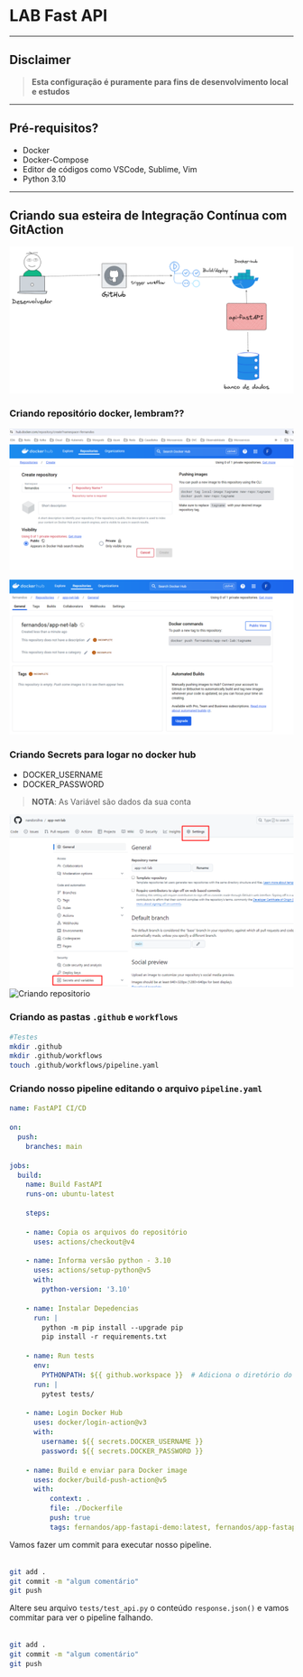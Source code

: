 # LAB Fast API
---
## Disclaimer
> **Esta configuração é puramente para fins de desenvolvimento local e estudos**
> 

---

## Pré-requisitos?
* Docker
* Docker-Compose
* Editor de códigos como VSCode, Sublime, Vim
* Python 3.10
---

## Criando sua esteira de Integração Contínua com GitAction

![FastAPI](../../content/fastapi-01.png)


### Criando repositório docker, lembram??
![Criando repositorio](../../content/devops-14.png)


![Criando repositorio](../../content/devops-15.png)


### Criando Secrets para logar no docker hub



* DOCKER_USERNAME
* DOCKER_PASSWORD

> **NOTA**: As Variável são dados da sua conta


![Criando repositorio](../../content/devops-17.png)
![Criando repositorio](../content/devops-18.png)

### Criando as pastas `.github` e  `workflows`


```bash
#Testes
mkdir .github
mkdir .github/workflows
touch .github/workflows/pipeline.yaml
```

### Criando nosso pipeline editando o arquivo `pipeline.yaml`


```yaml
name: FastAPI CI/CD

on:
  push:
    branches: main

jobs:
  build:
    name: Build FastAPI
    runs-on: ubuntu-latest
       
    steps:
    
    - name: Copia os arquivos do repositório
      uses: actions/checkout@v4

    - name: Informa versão python - 3.10
      uses: actions/setup-python@v5
      with:
        python-version: '3.10'    
  
    - name: Instalar Depedencias
      run: |
        python -m pip install --upgrade pip
        pip install -r requirements.txt

    - name: Run tests    
      env:
        PYTHONPATH: ${{ github.workspace }}  # Adiciona o diretório do projeto ao PYTHONPATH
      run: |
        pytest tests/

    - name: Login Docker Hub
      uses: docker/login-action@v3
      with:
        username: ${{ secrets.DOCKER_USERNAME }}
        password: ${{ secrets.DOCKER_PASSWORD }}   

    - name: Build e enviar para Docker image     
      uses: docker/build-push-action@v5
      with:
          context: .
          file: ./Dockerfile
          push: true
          tags: fernandos/app-fastapi-demo:latest, fernandos/app-fastapi-demo:${{ github.run_number }}
```


Vamos fazer um commit para executar nosso pipeline.

```bash

git add .
git commit -m "algum comentário"
git push

```


Altere seu arquivo `tests/test_api.py` o conteúdo `response.json()` e vamos commitar para ver o pipeline falhando.

```bash

git add .
git commit -m "algum comentário"
git push

```
